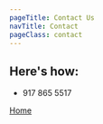 ```yaml
---
pageTitle: Contact Us
navTitle: Contact
pageClass: contact
---
```


## Here's how:

- 917 865 5517

[Home](/)